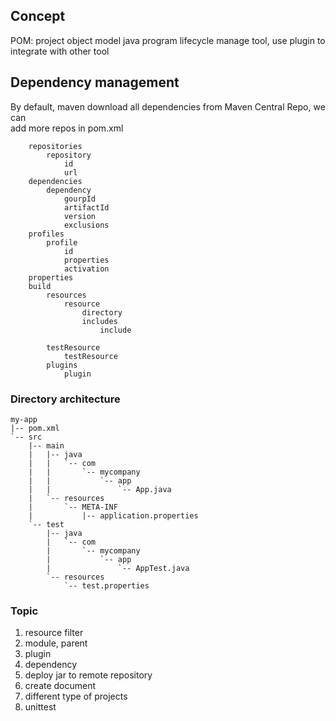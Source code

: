 ## Concept
POM: project object model
java program lifecycle manage tool, use plugin to integrate with other tool

## Dependency management
By default, maven download all dependencies from Maven Central Repo, we can   
add more repos in pom.xml
  
```
    repositories
        repository
            id
            url
    dependencies 
        dependency
            gourpId
            artifactId
            version
            exclusions
    profiles
        profile
            id
            properties
            activation
    properties
    build
        resources
            resource
                directory
                includes
                    include

        testResource
            testResource
        plugins
            plugin
```            

### Directory architecture
```
my-app
|-- pom.xml
`-- src
    |-- main
    |   |-- java
    |   |   `-- com
    |   |       `-- mycompany
    |   |           `-- app
    |   |               `-- App.java
    |   `-- resources
    |       `-- META-INF
    |           |-- application.properties
    `-- test
        |-- java
        |   `-- com
        |       `-- mycompany
        |           `-- app
        |               `-- AppTest.java
        `-- resources
            `-- test.properties
```

### Topic
1. resource filter
2. module, parent
3. plugin 
4. dependency
5. deploy jar to remote repository
6. create document 
7. different type of projects
8. unittest
